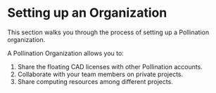 # Setting up an Organization

This section walks you through the process of setting up a Pollination organization.

A Pollination Organization allows you to:

1. Share the floating CAD licenses with other Pollination accounts.
2. Collaborate with your team members on private projects.
3. Share computing resources among different projects.

